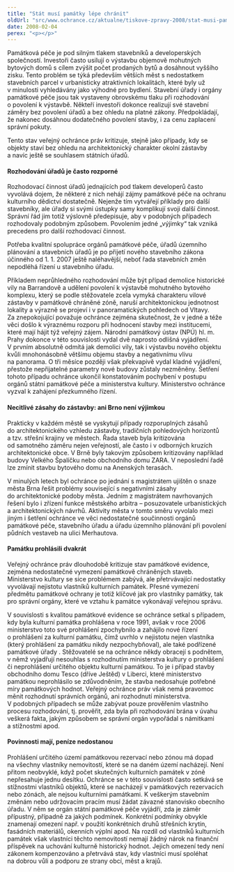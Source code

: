 ```yaml
---
title: "Stát musí památky lépe chránit"
oldUrl: "src/www.ochrance.cz/aktualne/tiskove-zpravy-2008/stat-musi-pamatky-lepe-chranit"
date: 2008-02-04
perex: "<p></p>"
---
```


<!-- imported from the old website -->

<p class="Normln-web">Památková péče je pod silným tlakem stavebníků a developerských společností. Investoři často usilují o výstavbu objemově mohutných bytových domů s cílem zvýšit počet prodaných bytů a dosáhnout vyššího zisku. Tento problém se týká především větších měst s nedostatkem stavebních parcel v urbanisticky atraktivních lokalitách, které byly už v minulosti vyhledávány jako výhodné pro bydlení. Stavební úřady i orgány památkové péče jsou tak vystaveny obrovskému tlaku při rozhodování o povolení k výstavbě. Někteří investoři dokonce realizují své stavební záměry bez povolení úřadů a bez ohledu na platné zákony. Předpokládají, že nakonec dosáhnou dodatečného povolení stavby, i za cenu zaplacení správní pokuty.</p><p class="Normln-web">Tento stav veřejný ochránce práv kritizuje, stejně jako případy, kdy se objekty staví bez ohledu na architektonický charakter okolní zástavby a navíc ještě se souhlasem státních úřadů.</p><h4 class="Nadpis3">Rozhodování úřadů je často rozporné</h4><p class="Normln-web">Rozhodovací činnost úřadů jednajících pod tlakem developerů často vyvolává dojem, že některé z nich nehájí zájmy památkové péče na ochranu kulturního dědictví dostatečně. Nejenže tím vytvářejí příklady pro další stavebníky, ale úřady si svými ústupky samy komplikují svoji další činnost. Správní řád jim totiž výslovně předepisuje, aby v podobných případech rozhodovaly podobným způsobem. Povolením jedné „výjimky“ tak vzniká precedens pro další rozhodovací činnost.</p><p class="Normln-web">Potřeba kvalitní spolupráce orgánů památkové péče, úřadů územního plánování a stavebních úřadů je po přijetí nového stavebního zákona účinného od 1. 1. 2007 ještě naléhavější, neboť řada stavebních změn nepodléhá řízení u stavebního úřadu.</p><p class="Normln-web">Příkladem neprůhledného rozhodování může být případ demolice historické vily na Barrandově a udělení povolení k výstavbě mohutného bytového komplexu, který se podle stěžovatele zcela vymyká charakteru vilové zástavby v památkově chráněné zóně, naruší architektonickou jednotnost lokality a výrazně se projeví i v panoramatických pohledech od Vltavy. Za znepokojující považuje ochránce zejména skutečnost, že v jedné a téže věci došlo k výraznému rozporu při hodnocení stavby mezi institucemi, které mají hájit týž veřejný zájem. Národní památkový ústav (NPÚ) hl. m. Prahy dokonce v této souvislosti vydal dvě naprosto odlišná vyjádření. V prvním absolutně odmítá jak demolici vily, tak i výstavbu nového objektu kvůli mnohonásobně většímu objemu stavby a negativnímu vlivu na panorama. O tři měsíce později však překvapivě vydal kladné vyjádření, přestože nepřijatelné parametry nové budovy zůstaly nezměněny. Šetření tohoto případu ochránce ukončil konstatováním pochybení v postupu orgánů státní památkové péče a ministerstva kultury. Ministerstvo ochránce vyzval k zahájení přezkumného řízení.</p><h4 class="Nadpis3">Necitlivé zásahy do zástavby: ani Brno není výjimkou</h4><p class="Normln-web">Prakticky v každém městě se vyskytují případy rozporuplných zásahů do architektonického vzhledu zástavby, tradičních pohledových horizontů a tzv. střešní krajiny ve městech. Řada staveb byla kritizována od samotného záměru nejen veřejností, ale často i v odborných kruzích architektonické obce. V Brně byly takovým způsobem kritizovány například budovy Velkého Špalíčku nebo obchodního domu ZARA. V neposlední řadě lze zmínit stavbu bytového domu na Anenských terasách.</p><p class="Normln-web">V minulých letech byl ochránce po jednání s magistrátem ujištěn o snaze města Brna řešit problémy související s negativními zásahy do architektonické podoby města. Jedním z magistrátem navrhovaných řešení bylo i zřízení funkce městského arbitra – posuzovatele urbanistických a architektonických návrhů. Aktivity města v tomto směru vyvolalo mezi jiným i šetření ochránce ve věci nedostatečné součinnosti orgánů památkové péče, stavebního úřadu a úřadu územního plánování při povolení půdních vestaveb na ulici Merhautova.</p><h4 class="Nadpis3">Památku prohlásili dvakrát</h4><p class="Normln-web">Veřejný ochránce práv dlouhodobě kritizuje stav památkové evidence, zejména nedostatečné vymezení památkově chráněných staveb. Ministerstvo kultury se sice problémem zabývá, ale přetrvávající nedostatky vyvolávají nejistotu vlastníků kulturních památek. Přesné vymezení předmětu památkové ochrany je totiž klíčové jak pro vlastníky památky, tak pro správní orgány, které ve vztahu k památce vykonávají veřejnou správu.</p><p class="Normln-web">V souvislosti s kvalitou památkové evidence se ochránce setkal s případem, kdy byla kulturní památka prohlášena v roce 1991, avšak v roce 2006 ministerstvo toto své prohlášení zpochybnilo a zahájilo nové řízení o prohlášení za kulturní památku, čímž uvrhlo v nejistotu nejen vlastníka (který prohlášení za památku nikdy nezpochybňoval), ale také podřízené památkové úřady . Stěžovatelé se na ochránce někdy obracejí s podnětem, v němž vyjadřují nesouhlas s rozhodnutím ministerstva kultury o prohlášení či neprohlášení určitého objektu kulturní památkou. To je i případ stavby obchodního domu Tesco (dříve Ještěd) v Liberci, které ministerstvo památkou neprohlásilo se zdůvodněním, že stavba nedosahuje potřebné míry památkových hodnot. Veřejný ochránce práv však nemá pravomoc měnit rozhodnutí správních orgánů, ani rozhodnutí ministerstva. V podobných případech se může zabývat pouze prověřením vlastního procesu rozhodování, tj. prověřit, zda byla při rozhodování brána v úvahu veškerá fakta, jakým způsobem se správní orgán vypořádal s námitkami a stížnostmi apod.</p><h4 class="Nadpis3">Povinnosti mají, peníze nedostanou</h4><p class="Normln-web">Prohlášení určitého území památkovou rezervací nebo zónou má dopad na všechny vlastníky nemovitostí, které se na daném území nacházejí. Není přitom neobvyklé, když počet skutečných kulturních památek v zóně nepřesahuje jednu desítku. Ochránce se v této souvislosti často setkává se stížnostmi vlastníků objektů, které se nacházejí v památkových rezervacích nebo zónách, ale nejsou kulturními památkami. K veškerým stavebním změnám nebo udržovacím pracím musí žádat závazné stanovisko obecního úřadu. V něm se orgán státní památkové péče vyjádří, zda je záměr přípustný, případně za jakých podmínek. Konkrétní podmínky obvykle znamenají omezení např. v použití konkrétních druhů střešních krytin, fasádních materiálů, okenních výplní apod. Na rozdíl od vlastníků kulturních památek však vlastníci těchto nemovitostí nemají žádný nárok na finanční příspěvek na uchování kulturně historický hodnot. Jejich omezení tedy není zákonem kompenzováno a přetrvává stav, kdy vlastníci musí spoléhat na dobrou vůli a podporu ze strany obcí, měst a krajů.</p>
